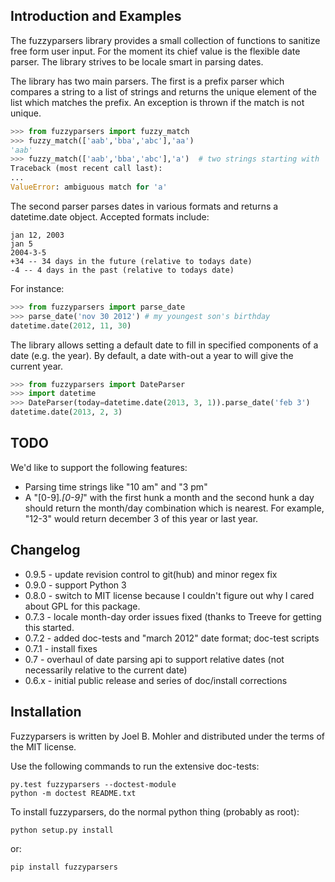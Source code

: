 ## Introduction and Examples

The fuzzyparsers library provides a small collection of functions to sanitize
free form user input.  For the moment its chief value is the flexible date
parser.  The library strives to be locale smart in parsing dates.

The library has two main parsers.  The first is a prefix parser which compares
a string to a list of strings and returns the unique element of the list which
matches the prefix.  An exception is thrown if the match is not unique.

```python
>>> from fuzzyparsers import fuzzy_match
>>> fuzzy_match(['aab','bba','abc'],'aa')
'aab'
>>> fuzzy_match(['aab','bba','abc'],'a')  # two strings starting with 'a'.
Traceback (most recent call last):
... 
ValueError: ambiguous match for 'a'
```

The second parser parses dates in various formats and returns a datetime.date
object.  Accepted formats include:

    jan 12, 2003
    jan 5
    2004-3-5
    +34 -- 34 days in the future (relative to todays date)
    -4 -- 4 days in the past (relative to todays date)

For instance:

```python
>>> from fuzzyparsers import parse_date
>>> parse_date('nov 30 2012') # my youngest son's birthday
datetime.date(2012, 11, 30)
```

The library allows setting a default date to fill in specified components of a
date (e.g. the year).  By default, a date with-out a year to will give the
current year.

```python
>>> from fuzzyparsers import DateParser
>>> import datetime
>>> DateParser(today=datetime.date(2013, 3, 1)).parse_date('feb 3')
datetime.date(2013, 2, 3)
```

## TODO

We'd like to support the following features:

* Parsing time strings like "10 am" and "3 pm"
* A "[0-9]*.[0-9]*" with the first hunk a month and the second hunk a day
  should return the month/day combination which is nearest.  For example,
  "12-3" would return december 3 of this year or last year.

## Changelog

* 0.9.5 - update revision control to git(hub) and minor regex fix
* 0.9.0 - support Python 3
* 0.8.0 - switch to MIT license because I couldn't figure out why I cared about
  GPL for this package.
* 0.7.3 - locale month-day order issues fixed (thanks to Treeve for getting
  this started.
* 0.7.2 - added doc-tests and "march 2012" date format; doc-test scripts
* 0.7.1 - install fixes
* 0.7 - overhaul of date parsing api to support relative dates (not necessarily
  relative to the current date)
* 0.6.x - initial public release and series of doc/install corrections

## Installation

Fuzzyparsers is written by Joel B. Mohler and distributed under the terms of
the MIT license.

Use the following commands to run the extensive doc-tests:

    py.test fuzzyparsers --doctest-module
    python -m doctest README.txt

To install fuzzyparsers, do the normal python thing (probably as root):

    python setup.py install

or:

    pip install fuzzyparsers
